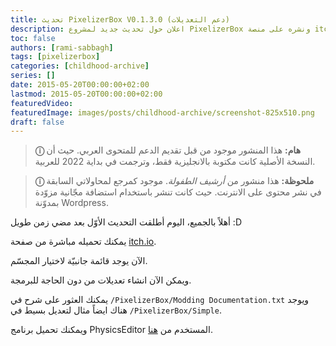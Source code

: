 ```yaml
---
title: تحديث PixelizerBox V0.1.3.0 (دعم التعديلات)
description: اعلان حول تحديث جديد لمشروع PixelizerBox ونشره على منصة itch.io.
toc: false
authors: [rami-sabbagh]
tags: [pixelizerbox]
categories: [childhood-archive]
series: []
date: 2015-05-20T00:00:00+02:00
lastmod: 2015-05-20T00:00:00+02:00
featuredVideo:
featuredImage: images/posts/childhood-archive/screenshot-825x510.png
draft: false
---
```


> **ⓘ هام:** هذا المنشور موجود من قبل تقديم الدعم للمتحوى العربي. حيث أن النسخة الأصلية كانت مكتوبة بالانجليزية فقط، وترجمت في بداية 2022 للعربية.

> **ⓘ ملحوظة:** هذا منشور من _أرشيف الطفولة_. موجود كمرجع  لمحاولاتي السابقة في نشر محتوى على الانترنت. حيث كانت تنشر باستخدام استضافة مجّانية مزوّدة بمدوّنة Wordpress.

أهلاً بالجميع، اليوم أطلقت التحديث الأوّل بعد مضي زمن طويل :D

يمكنك تحميله مباشرة من صفحة [itch.io](http://ramilego4game.itch.io/pixelizerbox).

الآن يوجد قائمة جانبيّة لاختيار المجسّم.

ويمكن الآن انشاء تعديلات من دون الحاجة للبرمجة.

يمكنك العثور على شرح في `/PixelizerBox/Modding Documentation.txt` ويوجد هناك ايضاً مثال لتعديل بسيط في `/PixelizerBox/Simple`.

ويمكنك تحميل برنامج PhysicsEditor المستخدم من [هنا](https://www.codeandweb.com/physicseditor).
